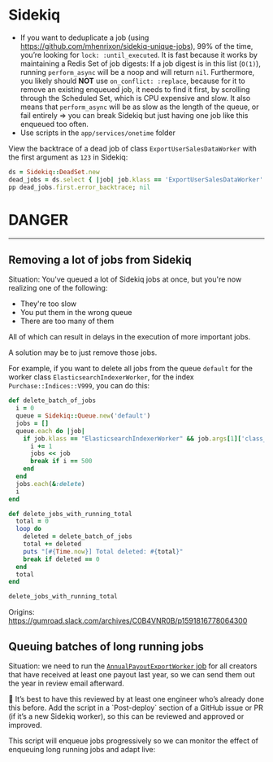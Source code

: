 # Sidekiq

- If you want to deduplicate a job (using https://github.com/mhenrixon/sidekiq-unique-jobs), 99% of the time, you’re looking for `lock: :until_executed`. It is fast because it works by maintaining a Redis Set of job digests: If a job digest is in this list (`O(1)`), running `perform_async` will be a noop and will return `nil`.
  Furthermore, you likely should **NOT** use `on_conflict: :replace`, because for it to remove an existing enqueued job, it needs to find it first, by scrolling through the Scheduled Set, which is CPU expensive and slow. It also means that `perform_async` will be as slow as the length of the queue, or fail entirely ⇒ you can break Sidekiq but just having one job like this enqueued too often.
- Use scripts in the `app/services/onetime` folder

View the backtrace of a dead job of class `ExportUserSalesDataWorker` with the first argument as `123` in Sidekiq:

```ruby
ds = Sidekiq::DeadSet.new
dead_jobs = ds.select { |job| job.klass == 'ExportUserSalesDataWorker' && job.args[0] == 123 }
pp dead_jobs.first.error_backtrace; nil
```

# DANGER

---

## Removing a lot of jobs from Sidekiq

Situation: You've queued a lot of Sidekiq jobs at once, but you're now realizing one of the following:

- They're too slow
- You put them in the wrong queue
- There are too many of them

All of which can result in delays in the execution of more important jobs.

A solution may be to just remove those jobs.

For example, if you want to delete all jobs from the queue `default` for the worker class `ElasticsearchIndexerWorker`, for the index `Purchase::Indices::V999`, you can do this:

```ruby
def delete_batch_of_jobs
  i = 0
  queue = Sidekiq::Queue.new('default')
  jobs = []
  queue.each do |job|
    if job.klass == "ElasticsearchIndexerWorker" && job.args[1]['class_name'] == 'Purchase::Indices::V999'
      i += 1
      jobs << job
      break if i == 500
    end
  end
  jobs.each(&:delete)
  i
end

def delete_jobs_with_running_total
  total = 0
  loop do
    deleted = delete_batch_of_jobs
    total += deleted
    puts "[#{Time.now}] Total deleted: #{total}"
    break if deleted == 0
  end
  total
end

delete_jobs_with_running_total
```

Origins: https://gumroad.slack.com/archives/C0B4VNR0B/p1591816778064300

## Queuing batches of long running jobs

Situation: we need to run the [`AnnualPayoutExportWorker` job](https://github.com/gumroad/web/blob/develop/app/workers/annual_payout_export_worker.rb) for all creators that have received at least one payout last year, so we can send them out the year in review email afterward.

<aside>
🚨 It’s best to have this reviewed by at least one engineer who’s already done this before. Add the script in a `Post-deploy` section of a GitHub issue or PR (if it’s a new Sidekiq worker), so this can be reviewed and approved or improved.

</aside>

This script will enqueue jobs progressively so we can monitor the effect of enqueuing long running jobs and adapt live:

[](https://github.com/gumroad/web/pull/24939#issuecomment-1404714940)
